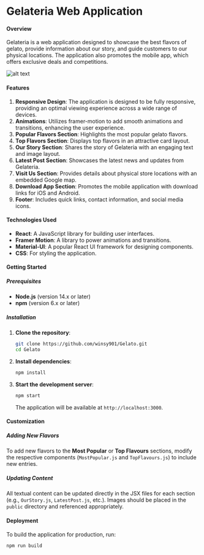 # Gelateria Web Application

#### Overview

Gelateria is a web application designed to showcase the best flavors of gelato, provide information about our story, and guide customers to our physical locations. The application also promotes the mobile app, which offers exclusive deals and competitions.

![alt text](image.png)

#### Features

1. **Responsive Design**: The application is designed to be fully responsive, providing an optimal viewing experience across a wide range of devices.
2. **Animations**: Utilizes framer-motion to add smooth animations and transitions, enhancing the user experience.
3. **Popular Flavors Section**: Highlights the most popular gelato flavors.
4. **Top Flavors Section**: Displays top flavors in an attractive card layout.
5. **Our Story Section**: Shares the story of Gelateria with an engaging text and image layout.
6. **Latest Post Section**: Showcases the latest news and updates from Gelateria.
7. **Visit Us Section**: Provides details about physical store locations with an embedded Google map.
8. **Download App Section**: Promotes the mobile application with download links for iOS and Android.
9. **Footer**: Includes quick links, contact information, and social media icons.

#### Technologies Used

- **React**: A JavaScript library for building user interfaces.
- **Framer Motion**: A library to power animations and transitions.
- **Material-UI**: A popular React UI framework for designing components.
- **CSS**: For styling the application.

#### Getting Started

##### Prerequisites

- **Node.js** (version 14.x or later)
- **npm** (version 6.x or later)

##### Installation

1. **Clone the repository**:
    ```sh
    git clone https://github.com/winsy901/Gelato.git
    cd Gelato
    ```

2. **Install dependencies**:
    ```sh
    npm install
    ```

3. **Start the development server**:
    ```sh
    npm start
    ```

   The application will be available at `http://localhost:3000`.

#### Customization

##### Adding New Flavors

To add new flavors to the **Most Popular** or **Top Flavours** sections, modify the respective components (`MostPopular.js` and `TopFlavours.js`) to include new entries.

##### Updating Content

All textual content can be updated directly in the JSX files for each section (e.g., `OurStory.js`, `LatestPost.js`, etc.). Images should be placed in the `public` directory and referenced appropriately.

#### Deployment

To build the application for production, run:

```sh
npm run build